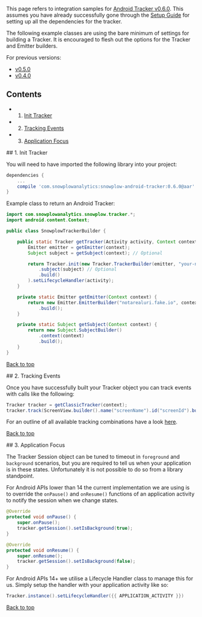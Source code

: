 <a name="top" />

This page refers to integration samples for [Android Tracker v0.6.0][android-tracker].  This assumes you have already successfully gone through the [Setup Guide][setup-guide] for setting up all the dependencies for the tracker.

The following example classes are using the bare minimum of settings for building a Tracker.  It is encouraged to flesh out the options for the Tracker and Emitter builders.

For previous versions:

* [v0.5.0][0.5.0]
* [v0.4.0][0.4.0]

## Contents

- 1. [Init Tracker](#tracker)
- 2. [Tracking Events](#events)
- 3. [Application Focus](#app-focus)

<a name="tracker" />
## 1. Init Tracker

You will need to have imported the following library into your project:

```groovy
dependencies {
    ...
    compile 'com.snowplowanalytics:snowplow-android-tracker:0.6.0@aar'
}
```

Example class to return an Android Tracker:

```java
import com.snowplowanalytics.snowplow.tracker.*;
import android.content.Context;

public class SnowplowTrackerBuilder {

    public static Tracker getTracker(Activity activity, Context context) {
        Emitter emitter = getEmitter(context);
        Subject subject = getSubject(context); // Optional

        return Tracker.init(new Tracker.TrackerBuilder(emitter, "your-namespace", "your-appid", context)
            .subject(subject) // Optional
            .build()
        ).setLifecycleHandler(activity);
    }

    private static Emitter getEmitter(Context context) {
        return new Emitter.EmitterBuilder("notarealuri.fake.io", context)
            .build();
    }

    private static Subject getSubject(Context context) {
        return new Subject.SubjectBuilder()
            .context(context)
            .build();
    }
}
```

[Back to top](#top)

<a name="events" />
## 2. Tracking Events

Once you have successfully built your Tracker object you can track events with calls like the following:

```java
Tracker tracker = getClassicTracker(context);
tracker.track(ScreenView.builder().name("screenName").id("screenId").build());
```

For an outline of all available tracking combinations have a look [here][demo-app-track-events].

[Back to top](#top)

<a name="app-focus" />
## 3. Application Focus

The Tracker Session object can be tuned to timeout in `foreground` and `background` scenarios, but you are required to tell us when your application is in these states.  Unfortunately it is not possible to do so from a library standpoint.

For Android APIs lower than 14 the current implementation we are using is to override the `onPause()` and `onResume()` functions of an application activity to notify the session when we change states.

```java
@Override
protected void onPause() {
    super.onPause();
    tracker.getSession().setIsBackground(true);
}

@Override
protected void onResume() {
    super.onResume();
    tracker.getSession().setIsBackground(false);
}
```

For Android APIs 14+ we utilise a Lifecycle Handler class to manage this for us.  Simply setup the handler with your application activity like so:

```java
Tracker.instance().setLifecycleHandler({{ APPLICATION_ACTIVITY }})
```

[Back to top](#top)

[android-tracker]: https://github.com/snowplow/snowplow/wiki/Android-Tracker
[setup-guide]: https://github.com/snowplow/snowplow/wiki/Android-Tracker-Setup
[demo-app-track-events]: https://raw.githubusercontent.com/snowplow/snowplow-android-tracker/master/snowplow-demo-app/src/main/java/com/snowplowanalytics/snowplowtrackerdemo/utils/TrackerEvents.java
[0.4.0]: https://github.com/snowplow/snowplow/wiki/Android-Integration-0.4.0
[0.5.0]: https://github.com/snowplow/snowplow/wiki/Android-Integration-0.5.0
